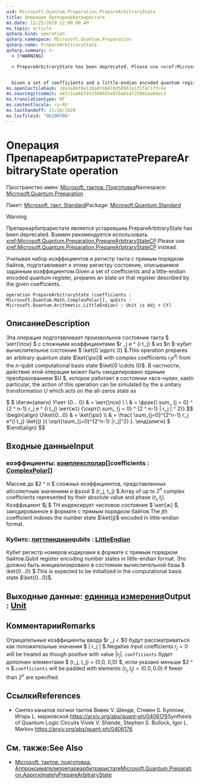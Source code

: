 ```yaml
---
uid: Microsoft.Quantum.Preparation.PrepareArbitraryState
title: Операция Препареарбитраристате
ms.date: 11/25/2020 12:00:00 AM
ms.topic: article
qsharp.kind: operation
qsharp.namespace: Microsoft.Quantum.Preparation
qsharp.name: PrepareArbitraryState
qsharp.summary: >-
  > [!WARNING]

  > PrepareArbitraryState has been deprecated. Please use <xref:Microsoft.Quantum.Preparation.PrepareArbitraryStateCP> instead.


  Given a set of coefficients and a little-endian encoded quantum register, prepares an state on that register described by the given coefficients.
ms.openlocfilehash: 18a1e86f8e110a8f48d7dd50961e1f1f471ffc4e
ms.sourcegitcommit: a87c1aa8e7453360025e47ba614f25b02ea84ec3
ms.translationtype: MT
ms.contentlocale: ru-RU
ms.lasthandoff: 11/26/2020
ms.locfileid: "96190706"
---
```

# <a name="preparearbitrarystate-operation"></a><span data-ttu-id="e57c0-102">Операция Препареарбитраристате</span><span class="sxs-lookup"><span data-stu-id="e57c0-102">PrepareArbitraryState operation</span></span>

<span data-ttu-id="e57c0-103">Пространство имен: [Microsoft. тактов. Подготовка](xref:Microsoft.Quantum.Preparation)</span><span class="sxs-lookup"><span data-stu-id="e57c0-103">Namespace: [Microsoft.Quantum.Preparation](xref:Microsoft.Quantum.Preparation)</span></span>

<span data-ttu-id="e57c0-104">Пакет: [Microsoft. такт. Standard](https://nuget.org/packages/Microsoft.Quantum.Standard)</span><span class="sxs-lookup"><span data-stu-id="e57c0-104">Package: [Microsoft.Quantum.Standard](https://nuget.org/packages/Microsoft.Quantum.Standard)</span></span>


> [!WARNING]
> <span data-ttu-id="e57c0-105">Препареарбитраристате является устаревшим.</span><span class="sxs-lookup"><span data-stu-id="e57c0-105">PrepareArbitraryState has been deprecated.</span></span> <span data-ttu-id="e57c0-106">Взамен рекомендуется использовать <xref:Microsoft.Quantum.Preparation.PrepareArbitraryStateCP>.</span><span class="sxs-lookup"><span data-stu-id="e57c0-106">Please use <xref:Microsoft.Quantum.Preparation.PrepareArbitraryStateCP> instead.</span></span>

<span data-ttu-id="e57c0-107">Учитывая набор коэффициентов и регистр такта с прямым порядком байтов, подготавливает к этому регистру состояние, описываемое заданным коэффициентом.</span><span class="sxs-lookup"><span data-stu-id="e57c0-107">Given a set of coefficients and a little-endian encoded quantum register, prepares an state on that register described by the given coefficients.</span></span>

```qsharp
operation PrepareArbitraryState (coefficients : Microsoft.Quantum.Math.ComplexPolar[], qubits : Microsoft.Quantum.Arithmetic.LittleEndian) : Unit is Adj + Ctl
```


## <a name="description"></a><span data-ttu-id="e57c0-108">Описание</span><span class="sxs-lookup"><span data-stu-id="e57c0-108">Description</span></span>

<span data-ttu-id="e57c0-109">Эта операция подготавливает произвольное состояние такта $ \кет{\пси} $ с сложными коэффициентами $r _j e ^ {i t_j} $ из $n $-кубит вычислительное состояние $ \ket{0 \кдотс 0} $.</span><span class="sxs-lookup"><span data-stu-id="e57c0-109">This operation prepares an arbitrary quantum state $\ket{\psi}$ with complex coefficients $r_j e^{i t_j}$ from the $n$-qubit computational basis state $\ket{0 \cdots 0}$.</span></span>
<span data-ttu-id="e57c0-110">В частности, действие этой операции может быть смоделировано единым преобразованием $U $, которое работает в состоянии «все-нули», как</span><span class="sxs-lookup"><span data-stu-id="e57c0-110">In particular, the action of this operation can be simulated by the a unitary transformation $U$ which acts on the all-zeros state as</span></span>

<span data-ttu-id="e57c0-111">$ $ \бегин{алигн} У\кет {0... 0} & = \кет{\пси} \\ \\ & = \фрак{\ sum_ {j = 0} ^ {2 ^ n-1} r_j e ^ {i t_j} \кет{ж}} {\скрт{\ sum_ {j = 0} ^ {2 ^ n-1} | r_j | ^ 2}}.</span><span class="sxs-lookup"><span data-stu-id="e57c0-111">$$ \begin{align} U\ket{0...0} & = \ket{\psi} \\\\ & = \frac{ \sum_{j=0}^{2^n-1} r_j e^{i t_j} \ket{j} }{ \sqrt{\sum_{j=0}^{2^n-1} |r_j|^2} }.</span></span>
<span data-ttu-id="e57c0-112">\енд{алигн} $ $</span><span class="sxs-lookup"><span data-stu-id="e57c0-112">\end{align} $$</span></span>

## <a name="input"></a><span data-ttu-id="e57c0-113">Входные данные</span><span class="sxs-lookup"><span data-stu-id="e57c0-113">Input</span></span>

### <a name="coefficients--complexpolar"></a><span data-ttu-id="e57c0-114">коэффициенты: [комплексполар](xref:Microsoft.Quantum.Math.ComplexPolar)[]</span><span class="sxs-lookup"><span data-stu-id="e57c0-114">coefficients : [ComplexPolar](xref:Microsoft.Quantum.Math.ComplexPolar)[]</span></span>

<span data-ttu-id="e57c0-115">Массив до $2 ^ n $ сложных коэффициентов, представленных абсолютным значением и фазой $ (r_j, t_j) $.</span><span class="sxs-lookup"><span data-stu-id="e57c0-115">Array of up to $2^n$ complex coefficients represented by their absolute value and phase $(r_j, t_j)$.</span></span> <span data-ttu-id="e57c0-116">Коэффициент $j $ TH индексирует числовое состояние $ \кет{ж} $, закодированное в формате с прямым порядком байтов.</span><span class="sxs-lookup"><span data-stu-id="e57c0-116">The $j$th coefficient indexes the number state $\ket{j}$ encoded in little-endian format.</span></span>


### <a name="qubits--littleendian"></a><span data-ttu-id="e57c0-117">Кубитс: [литтлиндиан](xref:Microsoft.Quantum.Arithmetic.LittleEndian)</span><span class="sxs-lookup"><span data-stu-id="e57c0-117">qubits : [LittleEndian](xref:Microsoft.Quantum.Arithmetic.LittleEndian)</span></span>

<span data-ttu-id="e57c0-118">Кубит регистр номеров кодировки в формате с прямым порядком байтов.</span><span class="sxs-lookup"><span data-stu-id="e57c0-118">Qubit register encoding number states in little-endian format.</span></span> <span data-ttu-id="e57c0-119">Это должно быть инициализировано в состоянии вычислительной базы $ \ket{0...0} $.</span><span class="sxs-lookup"><span data-stu-id="e57c0-119">This is expected to be initialized in the computational basis state $\ket{0...0}$.</span></span>



## <a name="output--unit"></a><span data-ttu-id="e57c0-120">Выходные данные: [единица измерения](xref:microsoft.quantum.lang-ref.unit)</span><span class="sxs-lookup"><span data-stu-id="e57c0-120">Output : [Unit](xref:microsoft.quantum.lang-ref.unit)</span></span>



## <a name="remarks"></a><span data-ttu-id="e57c0-121">Комментарии</span><span class="sxs-lookup"><span data-stu-id="e57c0-121">Remarks</span></span>

<span data-ttu-id="e57c0-122">Отрицательные коэффициенты ввода $r _j < $0 будут рассматриваться как положительные значения $ | r_j | $.</span><span class="sxs-lookup"><span data-stu-id="e57c0-122">Negative input coefficients $r_j < 0$ will be treated as though positive with value $|r_j|$.</span></span> <span data-ttu-id="e57c0-123">`coefficients` будет дополнен элементами $ (r_j, t_j) = (0,0, 0,0) $, если указано меньше $2 ^ n $.</span><span class="sxs-lookup"><span data-stu-id="e57c0-123">`coefficients` will be padded with elements $(r_j, t_j) = (0.0, 0.0)$ if fewer than $2^n$ are specified.</span></span>

## <a name="references"></a><span data-ttu-id="e57c0-124">Ссылки</span><span class="sxs-lookup"><span data-stu-id="e57c0-124">References</span></span>

- <span data-ttu-id="e57c0-125">Синтез каналов логики тактов Вивек V. Шенде, Стивен S. Буллокк, Игорь L. марковской https://arxiv.org/abs/quant-ph/0406176</span><span class="sxs-lookup"><span data-stu-id="e57c0-125">Synthesis of Quantum Logic Circuits Vivek V. Shende, Stephen S. Bullock, Igor L. Markov https://arxiv.org/abs/quant-ph/0406176</span></span>

## <a name="see-also"></a><span data-ttu-id="e57c0-126">См. также:</span><span class="sxs-lookup"><span data-stu-id="e57c0-126">See Also</span></span>

- [<span data-ttu-id="e57c0-127">Microsoft. тактов. подготовка. Аппроксимателипрепареарбитраристате</span><span class="sxs-lookup"><span data-stu-id="e57c0-127">Microsoft.Quantum.Preparation.ApproximatelyPrepareArbitraryState</span></span>](xref:Microsoft.Quantum.Preparation.ApproximatelyPrepareArbitraryState)